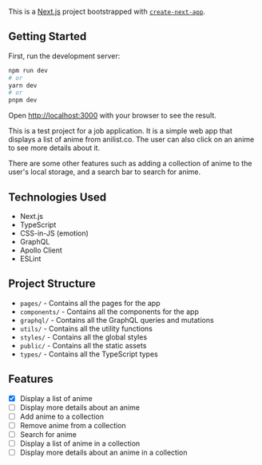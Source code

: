 This is a [Next.js](https://nextjs.org/) project bootstrapped with [`create-next-app`](https://github.com/vercel/next.js/tree/canary/packages/create-next-app).

## Getting Started

First, run the development server:

```bash
npm run dev
# or
yarn dev
# or
pnpm dev
```

Open [http://localhost:3000](http://localhost:3000) with your browser to see the result.

This is a test project for a job application. It is a simple web app that displays a list of anime from anilist.co. The user can also click on an anime to see more details about it.

There are some other features such as adding a collection of anime to the user's local storage, and a search bar to search for anime.

## Technologies Used

- Next.js
- TypeScript
- CSS-in-JS (emotion)
- GraphQL
- Apollo Client
- ESLint

## Project Structure

- `pages/` - Contains all the pages for the app
- `components/` - Contains all the components for the app
- `graphql/` - Contains all the GraphQL queries and mutations
- `utils/` - Contains all the utility functions
- `styles/` - Contains all the global styles
- `public/` - Contains all the static assets
- `types/` - Contains all the TypeScript types

## Features

- [x] Display a list of anime
- [ ] Display more details about an anime
- [ ] Add anime to a collection
- [ ] Remove anime from a collection
- [ ] Search for anime
- [ ] Display a list of anime in a collection
- [ ] Display more details about an anime in a collection
